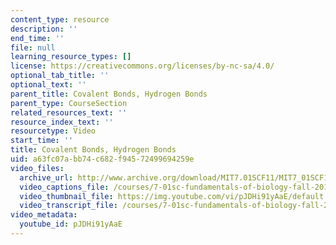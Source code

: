 ```yaml
---
content_type: resource
description: ''
end_time: ''
file: null
learning_resource_types: []
license: https://creativecommons.org/licenses/by-nc-sa/4.0/
optional_tab_title: ''
optional_text: ''
parent_title: Covalent Bonds, Hydrogen Bonds
parent_type: CourseSection
related_resources_text: ''
resource_index_text: ''
resourcetype: Video
start_time: ''
title: Covalent Bonds, Hydrogen Bonds
uid: a63fc07a-bb74-c682-f945-72499694259e
video_files:
  archive_url: http://www.archive.org/download/MIT7.01SCF11/MIT7_01SCF11_track20_300k.mp4
  video_captions_file: /courses/7-01sc-fundamentals-of-biology-fall-2011/b1e912fae79856e5ab2fef4fce474164_pJDHi91yAaE.vtt
  video_thumbnail_file: https://img.youtube.com/vi/pJDHi91yAaE/default.jpg
  video_transcript_file: /courses/7-01sc-fundamentals-of-biology-fall-2011/c07e96b4d6fb61a52da60687a7edad5f_pJDHi91yAaE.pdf
video_metadata:
  youtube_id: pJDHi91yAaE
---
```

